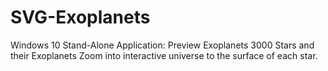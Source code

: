 # SVG-Exoplanets
Windows 10 Stand-Alone Application: Preview Exoplanets
3000 Stars and their Exoplanets
Zoom into interactive universe to the surface of each star.
